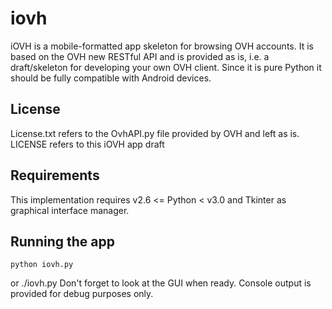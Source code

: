 iovh
====

iOVH is a mobile-formatted app skeleton for browsing OVH accounts.
It is based on the OVH new RESTful API and is provided as is, i.e. a draft/skeleton for developing your own OVH client.
Since it is pure Python it should be fully compatible with Android devices.

License
-------
License.txt refers to the OvhAPI.py file provided by OVH and left as is.
LICENSE refers to this iOVH app draft

Requirements
------------
This implementation requires v2.6 <= Python < v3.0 and Tkinter as graphical interface manager.

Running the app
---------------
    python iovh.py
or
    ./iovh.py
Don't forget to look at the GUI when ready. Console output is provided for debug purposes only.

